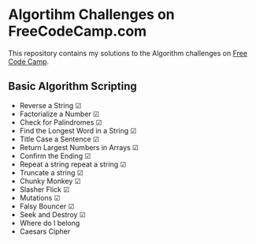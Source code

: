 # Algortihm Challenges on FreeCodeCamp.com 

This repository contains my solutions to the Algorithm challenges on [Free Code Camp](https://www.freecodecamp.org).

## Basic Algorithm Scripting

* Reverse a String ☑ 
* Factorialize a Number ☑ 
* Check for Palindromes ☑ 
* Find the Longest Word in a String ☑ 
* Title Case a Sentence ☑ 
* Return Largest Numbers in Arrays ☑ 
* Confirm the Ending ☑
* Repeat a string repeat a string ☑
* Truncate a string ☑
* Chunky Monkey ☑
* Slasher Flick ☑
* Mutations ☑
* Falsy Bouncer ☑
* Seek and Destroy ☑
* Where do I belong
* Caesars Cipher
